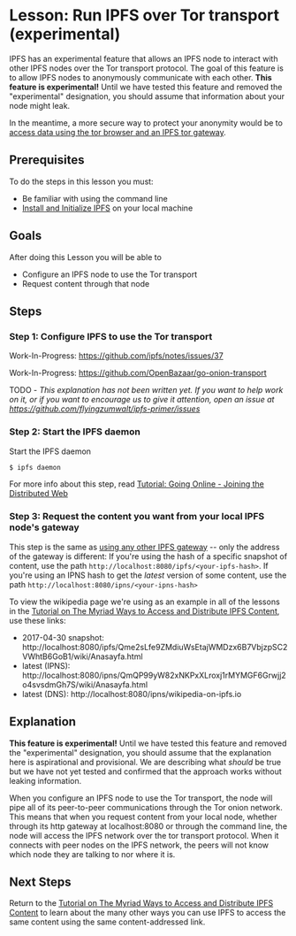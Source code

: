 # Lesson: Run IPFS over Tor transport (experimental)

IPFS has an experimental feature that allows an IPFS node to interact with other IPFS nodes over the Tor transport protocol. The goal of this feature is to allow IPFS nodes to anonymously communicate with each other. **This feature is experimental!** Until we have tested this feature and removed the "experimental" designation, you should assume that information about your node might leak.

In the meantime, a more secure way to protect your anonymity would be to [access data using the tor browser and an IPFS tor gateway](/avenues-for-access/lessons/tor-gateways.md).

## Prerequisites

To do the steps in this lesson you must:
* Be familiar with using the command line
* [Install and Initialize IPFS](/install-ipfs/README.md) on your local machine

## Goals

After doing this Lesson you will be able to  
* Configure an IPFS node to use the Tor transport
* Request content through that node

## Steps

### Step 1: Configure IPFS to use the Tor transport

Work-In-Progress: https://github.com/ipfs/notes/issues/37

Work-In-Progress: https://github.com/OpenBazaar/go-onion-transport

TODO - *This explanation has not been written yet. If you want to help work on it, or if you want to encourage us to give it attention, open an issue at https://github.com/flyingzumwalt/ipfs-primer/issues*

### Step 2: Start the IPFS daemon

Start the IPFS daemon

```sh
$ ipfs daemon
```

For more info about this step, read [Tutorial: Going Online - Joining the Distributed Web](/going-online/README.md)

### Step 3: Request the content you want from your local IPFS node's gateway

 This step is the same as [using any other IPFS gateway](../../classical-web/lessons/other-gateways.md) -- only the address of the gateway is different: If you're using the hash of a specific snapshot of content, use the path `http://localhost:8080/ipfs/<your-ipfs-hash>`. If you're using an IPNS hash to get the _latest_ version of some content, use the path `http://localhost:8080/ipns/<your-ipns-hash>`

To view the wikipedia page we're using as an example in all of the lessons in the [Tutorial on The Myriad Ways to Access and Distribute IPFS Content](/avenues-for-access/README.md), use these links:

- 2017-04-30 snapshot: http://localhost:8080/ipfs/Qme2sLfe9ZMdiuWsEtajWMDzx6B7VbjzpSC2VWhtB6GoB1/wiki/Anasayfa.html
- latest (IPNS): http://localhost:8080/ipns/QmQP99yW82xNKPxXLroxj1rMYMGF6Grwjj2o4svsdmGh7S/wiki/Anasayfa.html
- latest (DNS): http://localhost:8080/ipns/wikipedia-on-ipfs.io

## Explanation

**This feature is experimental!** Until we have tested this feature and removed the "experimental" designation, you should assume that the explanation here is aspirational and provisional.  We are describing what _should_ be true but we have not yet tested and confirmed that the approach works without leaking information.

When you configure an IPFS node to use the Tor transport, the node will pipe all of its peer-to-peer communications through the Tor onion network. This means that when you request content from your local node, whether through its http gateway at localhost:8080 or through the command line, the node will access the IPFS network over the tor transport protocol. When it connects with peer nodes on the IPFS network, the peers will not know which node they are talking to nor where it is.

## Next Steps

Return to the [Tutorial on The Myriad Ways to Access and Distribute IPFS Content](/avenues-for-access/README.md) to learn about the many other ways you can use IPFS to access the same content using the same content-addressed link.
